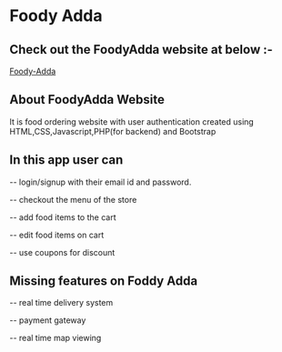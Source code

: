# Foody Adda

## Check out the FoodyAdda website at below :-

[Foody-Adda](http://foodyadda.rf.gd/)

## About FoodyAdda Website 

It is food ordering website with user authentication created using HTML,CSS,Javascript,PHP(for backend) and Bootstrap

## In this app user can
-- login/signup with their email id and password.

-- checkout the menu of the store

-- add food items to the cart

-- edit food items on cart

-- use coupons for discount

## Missing features on Foddy Adda
-- real time delivery system

-- payment gateway

-- real time map viewing

